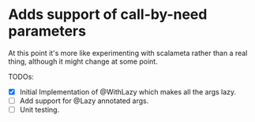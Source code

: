 # Adds support of call-by-need parameters

At this point it's more like experimenting with scalameta rather than a real thing, although it might change at some point.


TODOs:
- [X] Initial Implementation of @WithLazy which makes all the args lazy.
- [ ] Add support for @Lazy annotated args.
- [ ] Unit testing.
